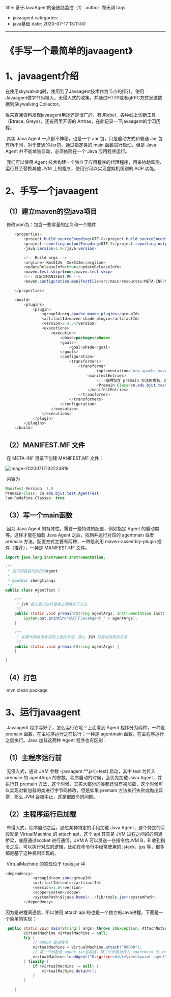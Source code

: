 title: 基于JavaAgent的全链路监控（1）
author: 郑天祺
tags:

  - javaagent
categories:
  - java基础
date: 2020-07-17 13:11:00

---

# 《手写一个最简单的javaagent》

# 1、javaagent介绍

​		在使用skywalking时，使用到了Javaagent技术作为节点的探针，使用Javaagent做字节码植入，无侵入式的收集，并通过HTTP或者gRPC方式发送数据到Skywalking Collector。

​		后来查阅资料发现javaagent用途还是很广的，有JRebel，各种线上诊断工具（Btrace, Greys），还有阿里开源的 Arthas，在此记录一下javaagent的学习历程。

​		其实 Java Agent 一点都不神秘，也是一个 Jar 包，只是启动方式和普通 Jar 包有所不同，对于普通的Jar包，通过指定类的 main 函数进行启动，但是 Java Agent 并不能单独启动，必须依附在一个 Java 应用程序运行。

​		我们可以使用 Agent 技术构建一个独立于应用程序的代理程序，用来协助监测、运行甚至替换其他 JVM 上的程序，使用它可以实现虚拟机级别的 AOP 功能。

# 2、手写一个javaagent

## （1）建立maven的空java项目

​		修改pom为：包含一些常量的定义和一个插件

```java
	<properties>
        <project.build.sourceEncoding>UTF-8</project.build.sourceEncoding>
        <project.reporting.outputEncoding>UTF-8</project.reporting.outputEncoding>
        <java.version>1.8</java.version>

        <!-- Build args -->
        <argline>-Xms512m -Xmx512m</argline>
        <updateReleaseInfo>true</updateReleaseInfo>
        <maven.test.skip>true</maven.test.skip>
        <!-- 自定义MANIFEST.MF -->
        <maven.configuration.manifestFile>src/main/resources/META-INF/MANIFEST.MF</maven.configuration.manifestFile>

    </properties>

    <build>
        <plugins>
            <plugin>
                <groupId>org.apache.maven.plugins</groupId>
                <artifactId>maven-shade-plugin</artifactId>
                <version>2.4.3</version>
                <executions>
                    <execution>
                        <phase>package</phase>
                        <goals>
                            <goal>shade</goal>
                        </goals>
                        <configuration>
                            <transformers>
                                <transformer
                                        implementation="org.apache.maven.plugins.shade.resource.ManifestResourceTransformer">
                                    <manifestEntries>
                                        <!--指明包含 premain 方法的类名，否则打包出来的文件会找不到 MANIFEST.MF -->
                                        <Premain-Class>cn.edu.bjut.test.AgentTest</Premain-Class>
                                    </manifestEntries>
                                </transformer>
                            </transformers>
                        </configuration>
                    </execution>
                </executions>
            </plugin>
        </plugins>
    </build>
```

## （2）MANIFEST.MF 文件

​		在 META-INF 目录下创建 MANIFEST.MF 文件：

![image-20200717132223819](/img/javaagent1.png)

​		内容为

```java
Manifest-Version: 1.0
Premain-Class: cn.edu.bjut.test.AgentTest
Can-Redefine-Classes: true
```

## （3）写一个main函数

​		因为 Java Agent 的特殊性，需要一些特殊的配置，例如指定 Agent 的启动类等。这样才能在加载 Java Agent 之后，找到并运行对应的 agentmain 或者 premain 方法。配置方式主要有两种，一种是利用 maven-assembly-plugin 插件（推荐），一种是 MANIFEST.MF 文件。

```java
import java.lang.instrument.Instrumentation;

/**
 * 测试项目启动执行的agent
 *
 * @author zhengtianqi
 */
public class AgentTest {

    /**
     * JVM 首先尝试在代理类上调用以下方法
     */
    public static void premain(String agentArgs, Instrumentation inst) {
        System.out.println("执行了JavaAgent " + agentArgs);
    }

    /**
     * 如果代理类没有实现上面的方法，那么 JVM 将尝试调用该方法
     */
    public static void premain(String agentArgs) {
    }

}
```

## （4）打包

​		mvn clean package

# 3、运行javaagent

​		Javaagent 程序写好了，怎么运行它呢？上面看到 Agent 程序分为两种，一种是 premain 函数，在主程序运行之前执行；一种是 agentmain 函数，在主程序运行之后执行。Java 加载这两种 Agent 程序也有区别：

## （1）主程序运行前

​		无侵入式，通过 JVM 参数 -javaagent:**.jar[=test] 启动，其中 test 为传入 premain 的 agentArgs 的参数，程序启动的时候，会优先加载 Java Agent，并执行其 premain 方法，这个时候，其实大部分的类都还没有被加载，这个时候可以实现对新加载的类进行字节码修改，但是如果 premain 方法执行失败或抛出异常，那么 JVM 会被中止，这是很致命的问题。

## （2）主程序运行后加载

​		有侵入式，程序启动之后，通过某种特定的手段加载 Java Agent，这个特定的手段就是 VirtualMachine 的 attach api，这个 api 其实是 JVM 进程之间的的沟通桥梁，底层通过socket 进行通信，JVM A 可以发送一些指令给JVM B，B 收到指令之后，可以执行对应的逻辑，比如在命令行中经常使用的 jstack、jps 等，很多都是基于这种机制实现的。

​		VirtualMachine 的实现位于 tools.jar 中

```java
<dependency>
            <groupId>com.sun</groupId>
            <artifactId>tools</artifactId>
            <version>1.8</version>
            <scope>system</scope>
            <systemPath>${java.home}/../lib/tools.jar</systemPath>
        </dependency>
```

因为是进程间通信，所以使用 attach api 的也是一个独立的Java进程，下面是一个简单的实现：

```java
 public static void main(String[] args) throws IOException, AttachNotSupportedException, AgentLoadException, AgentInitializationException {
        VirtualMachine virtualMachine = null;
        try {
            // 80000 是进程号
            virtualMachine = VirtualMachine.attach("80000");
            // 第一个参数是 agent jar包路径，第二个参数为传入 agentmain 的 args 参数
            virtualMachine.loadAgent("D:\git\credible\checkpoint-agent\target\checkpoint-agent-1.0-SNAPSHOT.jar", "test");
        } finally {
            if (virtualMachine != null) {
                virtualMachine.detach();
            }
        }

    }
```

